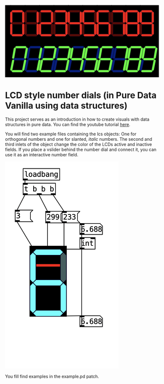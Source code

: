![An example of the number dials](img/numbers.png)
# LCD style number dials (in Pure Data Vanilla using data structures)
This project serves as an introduction in how to create visuals with data structures in pure data.
You can find the youtube tutorial [here](https://www.youtube.com/watch?v=v8sXrGUu2qg&lc=UgxCrIAxeZxmAsaQUAJ4AaABAg.A9PsmVbNqTXA9ZqqCcGKQ6).

You will find two example files containing the lcs objects: One for orthogonal numbers and one for slanted, _italic_ numbers.
The second and third inlets of the object change the color of the LCDs active and inactive fields.
If you place a vslider behind the number dial and connect it, you can use it as an interactive number field.

![An interactive slider example](img/slider.png)

You fill find examples in the example.pd patch.